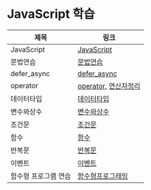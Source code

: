 # JavaScript 학습

| 제목                 | 링크                                                    |
| -------------------- | ------------------------------------------------------- |
| JavaScript           | [JavaScript](자바스크립트.md)                           |
| 문법연습             | [문법연습](./JS문법연습.md)                             |
| defer_async          | [defer_async](defer_async.md)                           |
| operator             | [operator](Js_operator.md), [연산자정리](연산자정리.md) |
| 데이터타입           | [데이터타입](데이터_타입.md)                            |
| 변수와상수           | [변수와상수](변수와상수.md)                             |
| 조건문               | [조건문](조건문.md)                                     |
| 함수                 | [함수](함수.md)                                         |
| 반복문               | [반복문](반복문.md)                                     |
| 이벤트               | [이벤트](EVENT.md)                                      |
| 함수형 프로그램 연습 | [함수형프로그래밍](./함수형프로그래밍)                  |

